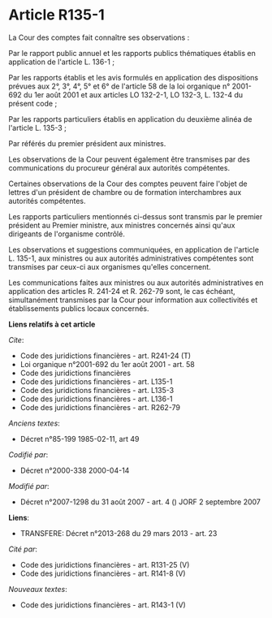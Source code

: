 # Article R135-1

La Cour des comptes fait connaître ses observations :

Par le rapport public annuel et les rapports publics thématiques établis en application de l'article L. 136-1 ;

Par les rapports établis et les avis formulés en application des dispositions prévues aux 2°, 3°, 4°, 5° et 6° de l'article
58 de la loi organique n° 2001-692 du 1er août 2001 et aux articles LO 132-2-1, LO 132-3, L. 132-4 du présent code ;

Par les rapports particuliers établis en application du deuxième alinéa de l'article L. 135-3 ;

Par référés du premier président aux ministres.

Les observations de la Cour peuvent également être transmises par des communications du procureur général aux autorités
compétentes.

Certaines observations de la Cour des comptes peuvent faire l'objet de lettres d'un président de chambre ou de formation
interchambres aux autorités compétentes.

Les rapports particuliers mentionnés ci-dessus sont transmis par le premier président au Premier ministre, aux ministres
concernés ainsi qu'aux dirigeants de l'organisme contrôlé.

Les observations et suggestions communiquées, en application de l'article L. 135-1, aux ministres ou aux autorités
administratives compétentes sont transmises par ceux-ci aux organismes qu'elles concernent.

Les communications faites aux ministres ou aux autorités administratives en application des articles R. 241-24 et R. 262-79
sont, le cas échéant, simultanément transmises par la Cour pour information aux collectivités et établissements publics
locaux concernés.

**Liens relatifs à cet article**

_Cite_:

  - Code des juridictions financières - art. R241-24 (T)
  - Loi organique n°2001-692 du 1er août 2001 - art. 58
  - Code des juridictions financières
  - Code des juridictions financières - art. L135-1
  - Code des juridictions financières - art. L135-3
  - Code des juridictions financières - art. L136-1
  - Code des juridictions financières - art. R262-79

_Anciens textes_:

  - Décret n°85-199 1985-02-11, art 49

_Codifié par_:

  - Décret n°2000-338 2000-04-14

_Modifié par_:

  - Décret n°2007-1298 du 31 août 2007 - art. 4 () JORF 2 septembre 2007

**Liens**:

  - TRANSFERE: Décret n°2013-268 du 29 mars 2013 - art. 23

_Cité par_:

  - Code des juridictions financières - art. R131-25 (V)
  - Code des juridictions financières - art. R141-8 (V)

_Nouveaux textes_:

  - Code des juridictions financières - art. R143-1 (V)
